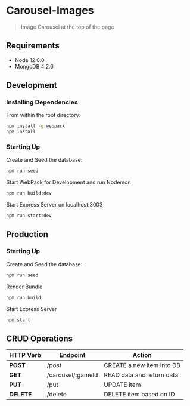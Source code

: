 # Carousel-Images
>Image Carousel at the top of the page

## Requirements
- Node 12.0.0
- MongoDB 4.2.6

## Development
### Installing Dependencies
From within the root directory:
```sh
npm install -g webpack
npm install
```
### Starting Up
Create and Seed the database:
```sh
npm run seed
```
Start WebPack for Development and run Nodemon
```sh
npm run build:dev
```
Start Express Server on localhost:3003
```sh
npm run start:dev
```

## Production
### Starting Up
Create and Seed the database:
```sh
npm run seed
```
Render Bundle
```sh
npm run build
```
Start Express Server
```sh
npm start
```

## CRUD Operations
| HTTP Verb |           Endpoint          |            Action            |
|-----------| --------------------------- | ---------------------------- |
| **POST**  |   /post                     |  CREATE a new item into DB   |
| **GET**   |   /carousel/:gameId         |  READ data and return data   |
| **PUT**   |   /put                      |  UPDATE item                 |
| **DELETE**|   /delete                   |  DELETE item based on ID     |